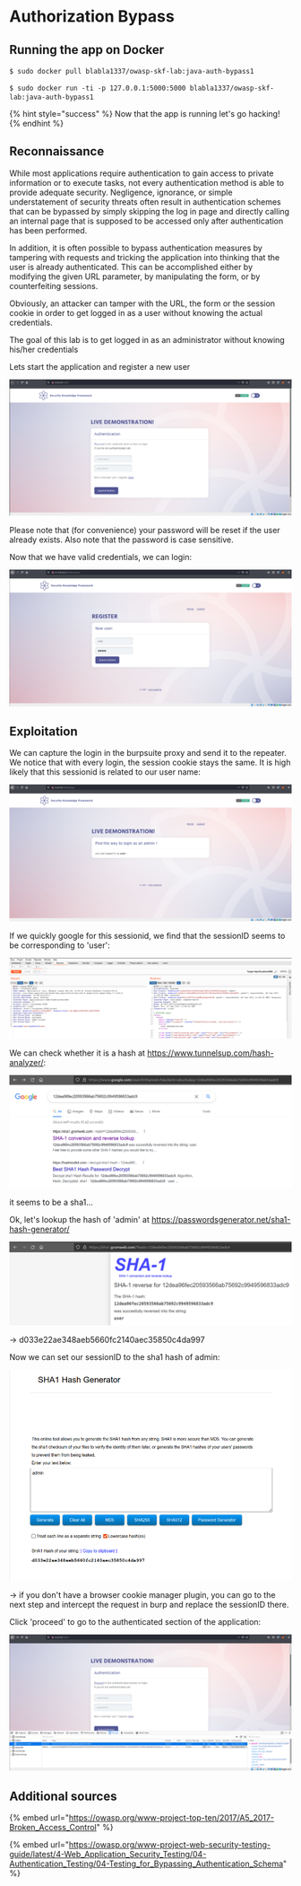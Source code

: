 # Authorization Bypass

## Running the app on Docker

```
$ sudo docker pull blabla1337/owasp-skf-lab:java-auth-bypass1
```

```
$ sudo docker run -ti -p 127.0.0.1:5000:5000 blabla1337/owasp-skf-lab:java-auth-bypass1
```

{% hint style="success" %}
Now that the app is running let's go hacking!
{% endhint %}

## Reconnaissance

While most applications require authentication to gain access to private information or to execute tasks, not every authentication method is able to provide adequate security. Negligence, ignorance, or simple understatement of security threats often result in authentication schemes that can be bypassed by simply skipping the log in page and directly calling an internal page that is supposed to be accessed only after authentication has been performed.

In addition, it is often possible to bypass authentication measures by tampering with requests and tricking the application into thinking that the user is already authenticated. This can be accomplished either by modifying the given URL parameter, by manipulating the form, or by counterfeiting sessions.

Obviously, an attacker can tamper with the URL, the form or the session cookie in order to get logged in as a user without knowing the actual credentials.

The goal of this lab is to get logged in as an administrator without knowing his/her credentials

Lets start the application and register a new user

![](https://raw.githubusercontent.com/blabla1337/skf-labs/master/.gitbook/assets/python/Auth-Bypass-1/1.png)

Please note that (for convenience) your password will be reset if the user already exists.
Also note that the password is case sensitive.

Now that we have valid credentials, we can login:

![](https://raw.githubusercontent.com/blabla1337/skf-labs/master/.gitbook/assets/python/Auth-Bypass-1/2.png)

## Exploitation

We can capture the login in the burpsuite proxy and send it to the repeater. We notice that with every login, the session cookie stays the same. It is high likely that this sessionid is related to our user name:

![](https://raw.githubusercontent.com/blabla1337/skf-labs/master/.gitbook/assets/python/Auth-Bypass-1/3.png)

If we quickly google for this sessionid, we find that the sessionID seems to be corresponding to 'user':

![](https://raw.githubusercontent.com/blabla1337/skf-labs/master/.gitbook/assets/python/Auth-Bypass-1/4.png)

We can check whether it is a hash at https://www.tunnelsup.com/hash-analyzer/:

![](https://raw.githubusercontent.com/blabla1337/skf-labs/master/.gitbook/assets/python/Auth-Bypass-1/5.png)

it seems to be a sha1...

Ok, let's lookup the hash of 'admin' at https://passwordsgenerator.net/sha1-hash-generator/

![](https://raw.githubusercontent.com/blabla1337/skf-labs/master/.gitbook/assets/python/Auth-Bypass-1/6.png)

-> d033e22ae348aeb5660fc2140aec35850c4da997

Now we can set our sessionID to the sha1 hash of admin:

![](https://raw.githubusercontent.com/blabla1337/skf-labs/master/.gitbook/assets/python/Auth-Bypass-1/7.png)

-> if you don't have a browser cookie manager plugin, you can go to the next step and intercept the request in burp and replace the sessionID there.

Click 'proceed' to go to the authenticated section of the application:

![](https://raw.githubusercontent.com/blabla1337/skf-labs/master/.gitbook/assets/python/Auth-Bypass-1/8.png)

## Additional sources

{% embed url="https://owasp.org/www-project-top-ten/2017/A5_2017-Broken_Access_Control" %}

{% embed url="https://owasp.org/www-project-web-security-testing-guide/latest/4-Web_Application_Security_Testing/04-Authentication_Testing/04-Testing_for_Bypassing_Authentication_Schema" %}
